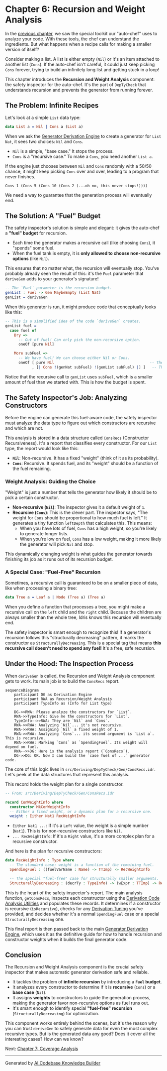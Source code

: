 # Chapter 6: Recursion and Weight Analysis

In the [previous chapter](05_derivation_code_analysis_utilities_.md), we saw the special toolkit our "auto-chef" uses to analyze your code. With these tools, the chef can understand the ingredients. But what happens when a recipe calls for making a smaller version of itself?

Consider making a list. A list is either empty (`Nil`) or it's an item attached to another list (`Cons`). If the auto-chef isn't careful, it could just keep picking `Cons` forever, trying to build an infinitely long list and getting stuck in a loop!

This chapter introduces the **Recursion and Weight Analysis** component: the safety inspector for the auto-chef. It's the part of `DepTyCheck` that understands recursion and prevents the generator from running forever.

## The Problem: Infinite Recipes

Let's look at a simple `List` data type:

```idris
data List a = Nil | Cons a (List a)
```

When we ask the [Generator Derivation Engine](02_generator_derivation_engine_.md) to create a generator for `List Nat`, it sees two choices: `Nil` and `Cons`.

-   `Nil` is a simple, "base case." It stops the process.
-   `Cons` is a "recursive case." To make a `Cons`, you need another `List a`.

If the engine just chooses between `Nil` and `Cons` randomly with a 50/50 chance, it might keep picking `Cons` over and over, leading to a program that never finishes.

`Cons 1 (Cons 5 (Cons 10 (Cons 2 (...oh no, this never stops!))))`

We need a way to guarantee that the generation process will eventually end.

## The Solution: A "Fuel" Budget

The safety inspector's solution is simple and elegant: it gives the auto-chef a **"fuel" budget** for recursion.

-   Each time the generator makes a recursive call (like choosing `Cons`), it "spends" some fuel.
-   When the fuel tank is empty, it is **only allowed to choose non-recursive options** (like `Nil`).

This ensures that no matter what, the recursion will eventually stop. You've probably already seen the result of this: it's the `Fuel` parameter that `deriveGen` adds to your generator's signature!

```idris
-- The `Fuel` parameter is the recursion budget.
genList : Fuel -> Gen MaybeEmpty (List Nat)
genList = deriveGen
```

When this generator is run, it might produce code that conceptually looks like this:

```idris
-- This is a simplified idea of the code `deriveGen` creates.
genList fuel =
  case fuel of
    Dry =>
      -- Out of fuel! Can only pick the non-recursive option.
      oneOf [pure Nil]

    More subFuel =>
      -- We have fuel! We can choose either Nil or Cons.
      oneOf [ pure Nil                                           -- The base case
            , [| Cons !(genNat subFuel) !(genList subFuel) |] ]   -- The recursive case
```

Notice that the recursive call to `genList` uses `subFuel`, which is a smaller amount of fuel than we started with. This is how the budget is spent.

## The Safety Inspector's Job: Analyzing Constructors

Before the engine can generate this fuel-aware code, the safety inspector must analyze the data type to figure out which constructors are recursive and which are not.

This analysis is stored in a data structure called `ConsRecs` (Constructor Recursiveness). It's a report that classifies every constructor. For our `List` type, the report would look like this:

-   **`Nil`**: Non-recursive. It has a fixed "weight" (think of it as its probability).
-   **`Cons`**: Recursive. It spends fuel, and its "weight" should be a function of the fuel remaining.

### Weight Analysis: Guiding the Choice

"Weight" is just a number that tells the generator how likely it should be to pick a certain constructor.

-   **Non-recursive (`Nil`)**: The inspector gives it a default weight of `1`.
-   **Recursive (`Cons`)**: This is the clever part. The inspector says, "The weight for `Cons` should be proportional to how much fuel is left." It generates a tiny function `leftDepth` that calculates this. This means:
    -   When you have lots of fuel, `Cons` has a high weight, so you're likely to generate longer lists.
    -   When you're low on fuel, `Cons` has a low weight, making it more likely the generator will pick `Nil` and stop.

This dynamically changing weight is what guides the generator towards finishing its job as it runs out of its recursion budget.

### A Special Case: "Fuel-Free" Recursion

Sometimes, a recursive call is guaranteed to be on a smaller piece of data, like when processing a binary tree:

```idris
data Tree a = Leaf a | Node (Tree a) (Tree a)
```

When you define a function that processes a tree, you might make a recursive call on the `left` child and the `right` child. Because the children are always smaller than the whole tree, Idris knows this recursion will eventually end.

The safety inspector is smart enough to recognize this! If a generator's recursion follows this "structurally decreasing" pattern, it marks the constructor as `StructurallyDecreasing`. This is a special tag that means **this recursive call doesn't need to spend any fuel!** It's a free, safe recursion.

## Under the Hood: The Inspection Process

When `deriveGen` is called, the Recursion and Weight Analysis component gets to work. Its main job is to build the `ConsRecs` report.

```mermaid
sequenceDiagram
    participant DG as Derivation Engine
    participant RWA as Recursion/Weight Analysis
    participant TypeInfo as (Info for List type)

    DG->>RWA: Please analyze the constructors for `List`.
    RWA->>TypeInfo: Give me the constructors for `List`.
    TypeInfo-->>RWA: They are `Nil` and `Cons`.
    RWA->>RWA: Analyzing `Nil`... it's not recursive.
    RWA->>RWA: Assigning `Nil` a fixed weight of 1.
    RWA->>RWA: Analyzing `Cons`... its second argument is `List a`. This is recursive.
    RWA->>RWA: Marking `Cons` as `SpendingFuel`. Its weight will depend on fuel.
    RWA-->>DG: Here is the analysis report (`ConsRecs`).
    DG->>DG: OK. Now I can build the `case fuel of ...` generator code.
```

The core of this logic lives in `src/Deriving/DepTyCheck/Gen/ConsRecs.idr`. Let's peek at the data structures that represent this analysis.

This record holds the weight plan for a single constructor.

```idris
-- From: src/Deriving/DepTyCheck/Gen/ConsRecs.idr

record ConWeightInfo where
  constructor MkConWeightInfo
  -- Either a fixed weight, or a dynamic plan for a recursive one.
  weight : Either Nat1 RecWeightInfo
```
-   `Either Nat1 ...`: If it's a `Left` value, the weight is a simple number (`Nat1`). This is for non-recursive constructors like `Nil`.
-   `... RecWeightInfo`: If it's a `Right` value, it's a more complex plan for a recursive constructor.

And here is the plan for recursive constructors:

```idris
data RecWeightInfo : Type where
  -- The standard case: weight is a function of the remaining fuel.
  SpendingFuel : ((fuelVarName : Name) -> TTImp) -> RecWeightInfo

  -- The special "fuel-free" case for structurally smaller arguments.
  StructurallyDecreasing : (decrTy : TypeInfo) -> (wExpr : TTImp) -> RecWeightInfo
```
This is the heart of the safety inspector's report. The main analysis function, `getConsRecs`, inspects each constructor using the [Derivation Code Analysis Utilities](05_derivation_code_analysis_utilities_.md) and populates these records. It determines if a constructor is recursive (`isRecursive`), checks for any [Derivation Tuning](03_derivation_tuning_.md) you've provided, and decides whether it's a normal `SpendingFuel` case or a special `StructurallyDecreasing` one.

This final report is then passed back to the main [Generator Derivation Engine](02_generator_derivation_engine_.md), which uses it as the definitive guide for how to handle recursion and constructor weights when it builds the final generator code.

## Conclusion

The Recursion and Weight Analysis component is the crucial safety inspector that makes automatic generator derivation safe and reliable.

-   It tackles the problem of **infinite recursion** by introducing a **`Fuel` budget**.
-   It analyzes every constructor to determine if it is **recursive** (`Cons`) or a **base case** (`Nil`).
-   It assigns **weights** to constructors to guide the generation process, making the generator favor non-recursive options as fuel runs out.
-   It's smart enough to identify special **"fuel-free" recursion** (`StructurallyDecreasing`) for optimization.

This component works entirely behind the scenes, but it's the reason why you can trust `deriveGen` to safely generate data for even the most complex recursive types. But is the generated data any good? Does it cover all the interesting cases? How can we know?

Next: [Chapter 7: Coverage Analysis](07_coverage_analysis_.md)

---

Generated by [AI Codebase Knowledge Builder](https://github.com/The-Pocket/Tutorial-Codebase-Knowledge)